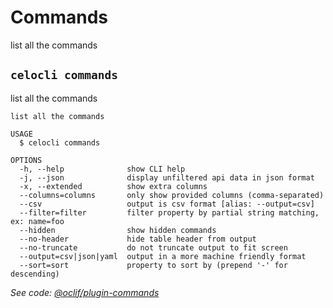 # Commands

list all the commands

## `celocli commands`

list all the commands

```text
list all the commands

USAGE
  $ celocli commands

OPTIONS
  -h, --help              show CLI help
  -j, --json              display unfiltered api data in json format
  -x, --extended          show extra columns
  --columns=columns       only show provided columns (comma-separated)
  --csv                   output is csv format [alias: --output=csv]
  --filter=filter         filter property by partial string matching, ex: name=foo
  --hidden                show hidden commands
  --no-header             hide table header from output
  --no-truncate           do not truncate output to fit screen
  --output=csv|json|yaml  output in a more machine friendly format
  --sort=sort             property to sort by (prepend '-' for descending)
```

_See code:_ [_@oclif/plugin-commands_](https://github.com/oclif/plugin-commands/blob/v1.3.0/src/commands/commands.ts)

